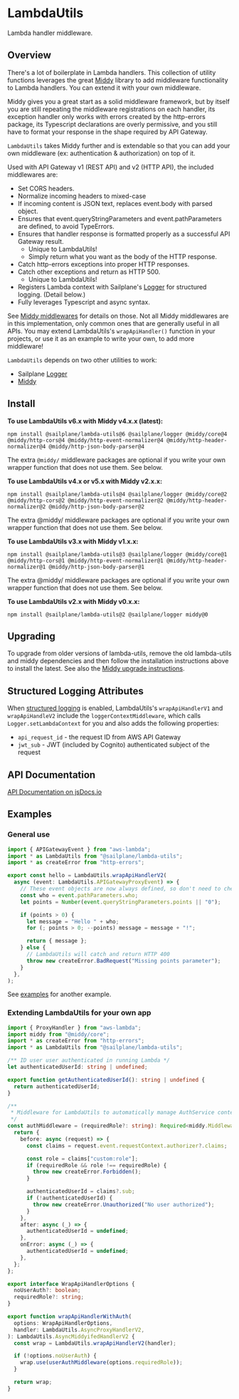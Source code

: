 # LambdaUtils

Lambda handler middleware.

## Overview

There's a lot of boilerplate in Lambda handlers. This collection of utility functions leverages the great
[Middy](https://middy.js.org) library to add middleware functionality to Lambda handlers.
You can extend it with your own middleware.

Middy gives you a great start as a solid middleware framework,
but by itself you are still repeating the middleware registrations
on each handler, its exception handler only works with errors created by the http-errors package,
its Typescript declarations are overly permissive,
and you still have to format your response in the shape required by API Gateway.

`LambdaUtils` takes Middy further and is extendable so that you can add your own middleware
(ex: authentication & authorization) on top of it.

Used with API Gateway v1 (REST API) and v2 (HTTP API), the included middlewares are:

- Set CORS headers.
- Normalize incoming headers to mixed-case
- If incoming content is JSON text, replaces event.body with parsed object.
- Ensures that event.queryStringParameters and event.pathParameters are defined, to avoid TypeErrors.
- Ensures that handler response is formatted properly as a successful API Gateway result.
  - Unique to LambdaUtils!
  - Simply return what you want as the body of the HTTP response.
- Catch http-errors exceptions into proper HTTP responses.
- Catch other exceptions and return as HTTP 500.
  - Unique to LambdaUtils!
- Registers Lambda context with Sailplane's [Logger](logger.md) for structured logging. (Detail below.)
- Fully leverages Typescript and async syntax.

See [Middy middlewares](https://middy.js.org/docs/category/middlewares) for details on those.
Not all Middy middlewares are in this implementation, only common ones that are generally useful in all
APIs. You may extend LambdaUtils's `wrapApiHandler()` function in your projects,
or use it as an example to write your own, to add more middleware!

`LambdaUtils` depends on two other utilities to work:

- Sailplane [Logger](logger.md)
- [Middy](https://middy.js.org)

## Install

**To use LambdaUtils v6.x with Middy v4.x.x (latest):**

```shell
npm install @sailplane/lambda-utils@6 @sailplane/logger @middy/core@4 @middy/http-cors@4 @middy/http-event-normalizer@4 @middy/http-header-normalizer@4 @middy/http-json-body-parser@4
```

The extra `@middy/` middleware packages are optional if you write your own wrapper function that does not use them.
See below.

**To use LambdaUtils v4.x or v5.x with Middy v2.x.x:**

```shell
npm install @sailplane/lambda-utils@4 @sailplane/logger @middy/core@2 @middy/http-cors@2 @middy/http-event-normalizer@2 @middy/http-header-normalizer@2 @middy/http-json-body-parser@2
```

The extra @middy/ middleware packages are optional if you write your own wrapper function that does not use them.
See below.

**To use LambdaUtils v3.x with Middy v1.x.x:**

```shell
npm install @sailplane/lambda-utils@3 @sailplane/logger @middy/core@1 @middy/http-cors@1 @middy/http-event-normalizer@1 @middy/http-header-normalizer@1 @middy/http-json-body-parser@1
```

The extra @middy/ middleware packages are optional if you write your own wrapper function that does not use them.
See below.

**To use LambdaUtils v2.x with Middy v0.x.x:**

```shell
npm install @sailplane/lambda-utils@2 @sailplane/logger middy@0
```

## Upgrading

To upgrade from older versions of lambda-utils, remove the old lambda-utils and middy dependencies
and then follow the installation instructions above to install the latest. See also the
[Middy upgrade instructions](https://middy.js.org/docs/category/upgrade).

## Structured Logging Attributes

When [structured logging](logger.md) is enabled, LambdaUtils's `wrapApiHandlerV1` and `wrapApiHandleV2`
include the `loggerContextMiddleware`, which calls `Logger.setLambdaContext` for you and also
adds the following properties:

- `api_request_id` - the request ID from AWS API Gateway
- `jwt_sub` - JWT (included by Cognito) authenticated subject of the request

## API Documentation

[API Documentation on jsDocs.io](https://www.jsdocs.io/package/@sailplane/lambda-utils)

## Examples

### General use

```ts
import { APIGatewayEvent } from "aws-lambda";
import * as LambdaUtils from "@sailplane/lambda-utils";
import * as createError from "http-errors";

export const hello = LambdaUtils.wrapApiHandlerV2(
  async (event: LambdaUtils.APIGatewayProxyEvent) => {
    // These event objects are now always defined, so don't need to check for undefined. 🙂
    const who = event.pathParameters.who;
    let points = Number(event.queryStringParameters.points || "0");

    if (points > 0) {
      let message = "Hello " + who;
      for (; points > 0; --points) message = message + "!";

      return { message };
    } else {
      // LambdaUtils will catch and return HTTP 400
      throw new createError.BadRequest("Missing points parameter");
    }
  },
);
```

See [examples](examples.md) for another example.

### Extending LambdaUtils for your own app

```ts
import { ProxyHandler } from "aws-lambda";
import middy from "@middy/core";
import * as createError from "http-errors";
import * as LambdaUtils from "@sailplane/lambda-utils";

/** ID user user authenticated in running Lambda */
let authenticatedUserId: string | undefined;

export function getAuthenticatedUserId(): string | undefined {
  return authenticatedUserId;
}

/**
 * Middleware for LambdaUtils to automatically manage AuthService context.
 */
const authMiddleware = (requiredRole?: string): Required<middy.MiddlewareObj> => {
  return {
    before: async (request) => {
      const claims = request.event.requestContext.authorizer?.claims;

      const role = claims["custom:role"];
      if (requiredRole && role !== requiredRole) {
        throw new createError.Forbidden();
      }

      authenticatedUserId = claims?.sub;
      if (!authenticatedUserId) {
        throw new createError.Unauthorized("No user authorized");
      }
    },
    after: async (_) => {
      authenticatedUserId = undefined;
    },
    onError: async (_) => {
      authenticatedUserId = undefined;
    },
  };
};

export interface WrapApiHandlerOptions {
  noUserAuth?: boolean;
  requiredRole?: string;
}

export function wrapApiHandlerWithAuth(
  options: WrapApiHandlerOptions,
  handler: LambdaUtils.AsyncProxyHandlerV2,
): LambdaUtils.AsyncMiddyifedHandlerV2 {
  const wrap = LambdaUtils.wrapApiHandlerV2(handler);

  if (!options.noUserAuth) {
    wrap.use(userAuthMiddleware(options.requiredRole));
  }

  return wrap;
}
```
